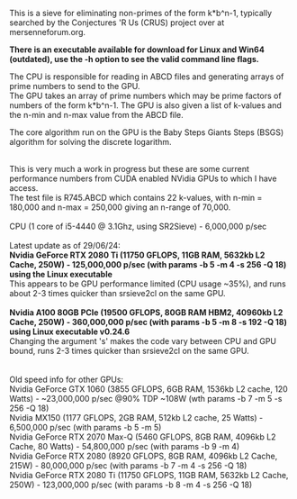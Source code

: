 This is a sieve for eliminating non-primes of the form k*b^n-1, typically searched by the Conjectures 'R Us (CRUS) project over at mersenneforum.org.

<b>There is an executable available for download for Linux and Win64 (outdated), use the -h option to see the valid command line flags.</b>

The CPU is responsible for reading in ABCD files and generating arrays of prime numbers to send to the GPU.<br />
The GPU takes an array of prime numbers which may be prime factors of numbers of the form k*b^n-1. The GPU is also given a list of k-values and the n-min and n-max value from the ABCD file. 

The core algorithm run on the GPU is the Baby Steps Giants Steps (BSGS) algorithm for solving the discrete logarithm. 

<br />
This is very much a work in progress but these are some current performance numbers from CUDA enabled NVidia GPUs to which I have access.<br />
The test file is R745.ABCD which contains 22 k-values, with n-min = 180,000 and n-max = 250,000 giving an n-range of 70,000.<br />
<br />
CPU (1 core of i5-4440 @ 3.1Ghz, using SR2Sieve) - 6,000,000 p/sec<br />

<br />
Latest update as of 29/06/24:<br/>
<b>Nvidia GeForce RTX 2080 Ti (11750 GFLOPS, 11GB RAM, 5632kb L2 Cache, 250W) - 125,000,000 p/sec (with params -b 5 -m 4 -s 256 -Q 18) using the Linux executable</b> <br />
This appears to be GPU performance limited (CPU usage ~35%), and runs about 2-3 times quicker than srsieve2cl on the same GPU.  <br/><br/>
<b>Nvidia A100 80GB PCIe (19500 GFLOPS, 80GB RAM HBM2, 40960kb L2 Cache, 250W) - 360,000,000 p/sec (with params -b 5 -m 8 -s 192 -Q 18) using Linux executable v0.24.6</b> <br />
Changing the argument 's' makes the code vary between CPU and GPU bound, runs 2-3 times quicker than srsieve2cl on the same GPU.  <br/><br/>

<br/>
Old speed info for other GPUs: <br/>
Nvidia GeForce GTX 1060 (3855 GFLOPS, 6GB RAM, 1536kb L2 cache, 120 Watts) - ~23,000,000 p/sec @90% TDP ~108W (wth params -b 7 -m 5 -s 256 -Q 18) <br /> 
Nvidia MX150 (1177 GFLOPS, 2GB RAM, 512kb L2 cache, 25 Watts) - 6,500,000 p/sec (with params -b 5 -m 5)<br />
Nvidia GeForce RTX 2070 Max-Q (5460 GFLOPS, 8GB RAM, 4096kb L2 Cache, 80 Watts) - 54,800,000 p/sec (with params -b 9 -m 4)<br />
Nvidia GeForce RTX 2080 (8920 GFLOPS, 8GB RAM, 4096kb L2 Cache, 215W) - 80,000,000 p/sec (with params -b 7 -m 4 -s 256 -Q 18) <br />
Nvidia GeForce RTX 2080 Ti (11750 GFLOPS, 11GB RAM, 5632kb L2 Cache, 250W) - 123,000,000 p/sec (with params -b 8 -m 4 -s 256 -Q 18) <br />
<br /> <br />


